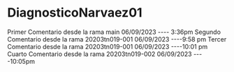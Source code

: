 # DiagnosticoNarvaez01

Primer Comentario desde la rama main 06/09/2023  ---- 3:36pm
Segundo Comentario desde la rama 20203tn019-001    06/09/2023 ----9:58 pm
Tercer Comentario desde la rama 20203tn019-001    06/09/2023 ----10:01 pm
Cuarto Comentario desde la rama 20203tn019-002    06/09/2023 ----10:05pm